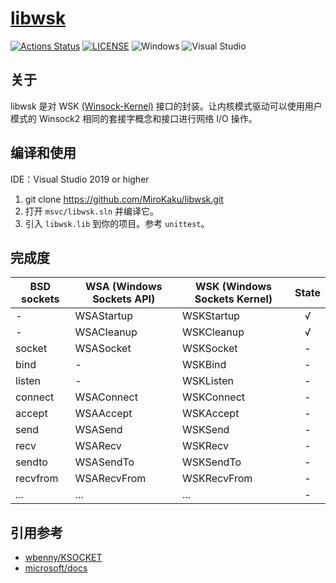 # [libwsk](https://github.com/mirokaku/libwsk)

[![Actions Status](https://github.com/MiroKaku/libwsk/workflows/CodeQL/badge.svg)](https://github.com/MiroKaku/libwsk/actions)
[![LICENSE](https://img.shields.io/badge/license-MIT-blue.svg)](https://github.com/MiroKaku/libwsk/blob/master/LICENSE)
![Windows](https://img.shields.io/badge/Windows-10%20RS2+-orange.svg)
![Visual Studio](https://img.shields.io/badge/Visual%20Studio-2019-purple.svg)

## 关于

libwsk 是对 WSK [(Winsock-Kernel)](https://docs.microsoft.com/en-us/windows-hardware/drivers/network/introduction-to-winsock-kernel) 接口的封装。让内核模式驱动可以使用用户模式的 Winsock2 相同的套接字概念和接口进行网络 I/O 操作。

## 编译和使用

IDE：Visual Studio 2019 or higher

1. git clone https://github.com/MiroKaku/libwsk.git
2. 打开 `msvc/libwsk.sln` 并编译它。
3. 引入 `libwsk.lib` 到你的项目。参考 `unittest`。

## 完成度

| BSD sockets   | WSA (Windows Sockets API) | WSK (Windows Sockets Kernel) | State  
| ---           | ---                       | ---                          | :----: 
| -             | WSAStartup                | WSKStartup                   |   √    
| -             | WSACleanup                | WSKCleanup                   |   √    
| socket        | WSASocket                 | WSKSocket                    |   -    
| bind          | -                         | WSKBind                      |   -    
| listen        | -                         | WSKListen                    |   -    
| connect       | WSAConnect                | WSKConnect                   |   -    
| accept        | WSAAccept                 | WSKAccept                    |   -    
| send          | WSASend                   | WSKSend                      |   -    
| recv          | WSARecv                   | WSKRecv                      |   -    
| sendto        | WSASendTo                 | WSKSendTo                    |   -    
| recvfrom      | WSARecvFrom               | WSKRecvFrom                  |   -    
| ...           | ...                       | ...                          |   -    

## 引用参考

* [wbenny/KSOCKET](https://github.com/wbenny/KSOCKET)
* [microsoft/docs](https://docs.microsoft.com/zh-cn/windows-hardware/drivers/network/introduction-to-winsock-kernel)
